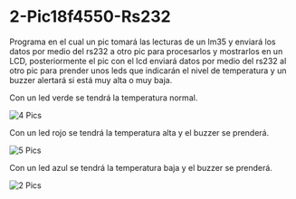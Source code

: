 # 2-Pic18f4550-Rs232
Programa en el cual un pic tomará las lecturas de un lm35 y enviará los datos por medio del rs232 a otro pic para procesarlos y mostrarlos en un LCD,
posteriormente el pic con el lcd enviará datos por medio del rs232 al otro pic para prender unos leds que indicarán el nivel de temperatura
y un buzzer alertará si está muy alta o muy baja.

Con un led verde se tendrá la temperatura normal.

![4 Pics](https://user-images.githubusercontent.com/108247794/189071054-ef6654d6-a32f-4288-b390-9802d6321b5a.jpg)

Con un led rojo se tendrá la temperatura alta y el buzzer se prenderá.

![5 Pics](https://user-images.githubusercontent.com/108247794/189071157-d6a51974-69e6-4a0e-8ea2-bd7791cefbe2.jpg)

Con un led azul se tendrá la temperatura baja y el buzzer se prenderá.

![2 Pics](https://user-images.githubusercontent.com/108247794/189071339-89513c1b-0246-4c2c-b234-4fbf18692841.jpg)

